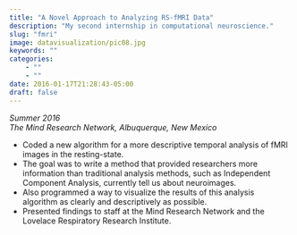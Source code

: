```yaml
---
title: "A Novel Approach to Analyzing RS-fMRI Data"
description: "My second internship in computational neuroscience."
slug: "fmri"
image: datavisualization/pic08.jpg
keywords: ""
categories: 
    - ""
    - ""
date: 2016-01-17T21:28:43-05:00
draft: false
---
```


<p><em>Summer 2016</em></br>
<em>The Mind Research Network, Albuquerque, New Mexico</em></p>

* Coded a new algorithm for a more descriptive temporal analysis of fMRI images in the resting-state.
* The goal was to write a method that provided researchers more information than traditional analysis methods, such as Independent Component Analysis, currently tell us about neuroimages.
* Also programmed a way to visualize the results of this analysis algorithm as clearly and descriptively as possible.
* Presented findings to staff at the Mind Research Network and the Lovelace Respiratory Research Institute.

